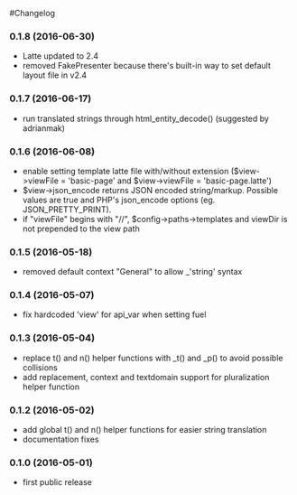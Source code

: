 #Changelog


### 0.1.8 (2016-06-30)

- Latte updated to 2.4
- removed FakePresenter because there's built-in way to set default layout file in v2.4



### 0.1.7 (2016-06-17)

- run translated strings through html_entity_decode() (suggested by adrianmak)



### 0.1.6 (2016-06-08)

- enable setting template latte file with/without extension ($view->viewFile = 'basic-page' and $view->viewFile = 'basic-page.latte')
- $view->json_encode returns JSON encoded string/markup. Possible values are true and PHP's json_encode options (eg. JSON_PRETTY_PRINT).
- if "viewFile" begins with "//", $config->paths->templates and viewDir is not prepended to the view path



### 0.1.5 (2016-05-18)

- removed default context "General" to allow _'string' syntax



### 0.1.4 (2016-05-07)

- fix hardcoded 'view' for api_var when setting fuel



### 0.1.3 (2016-05-04)

- replace t() and n() helper functions with _t() and _p() to avoid possible collisions
- add replacement, context and textdomain support for pluralization helper function



### 0.1.2 (2016-05-02)

- add global t() and n() helper functions for easier string translation
- documentation fixes



### 0.1.0 (2016-05-01)

- first public release
